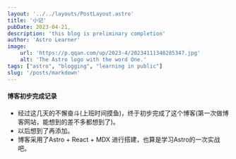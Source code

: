 ```yaml
---
layout: '../../layouts/PostLayout.astro'
title: '小记'
pubDate: 2023-04-21,
description: 'this blog is preliminary completion'
author: 'Astro Learner'
image:
    url: 'https://p.qqan.com/up/2023-4/20234111348285347.jpg' 
    alt: 'The Astro logo with the word One.'
tags: ["astro", "blogging", "learning in public"]
slug: '/posts/markdown'
---
```


#### 博客初步完成记录

- 经过这几天的不懈奋斗(上班时间摸鱼)，终于初步完成了这个博客(第一次做博客网站，能想到的差不多都想到了)。
- 以后想到了再添加。
- 博客采用了Astro + React + MDX 进行搭建，也算是学习Astro的一次实战吧。
